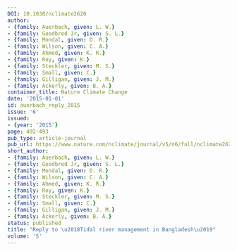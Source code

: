 ```yaml
---
DOI: 10.1038/nclimate2620
author:
- {family: Auerbach, given: L. W.}
- {family: Goodbred Jr, given: S. L.}
- {family: Mondal, given: D. R.}
- {family: Wilson, given: C. A.}
- {family: Ahmed, given: K. R.}
- {family: Roy, given: K.}
- {family: Steckler, given: M. S.}
- {family: Small, given: C.}
- {family: Gilligan, given: J. M.}
- {family: Ackerly, given: B. A.}
container_title: Nature Climate Change
date: '2015-01-01'
id: auerbach_reply_2015
issue: '6'
issued:
- {year: '2015'}
page: 492-493
pub_type: article-journal
pub_url: https://www.nature.com/nclimate/journal/v5/n6/full/nclimate2620.html
short_author:
- {family: Auerbach, given: L. W.}
- {family: Goodbred Jr, given: S. L.}
- {family: Mondal, given: D. R.}
- {family: Wilson, given: C. A.}
- {family: Ahmed, given: K. R.}
- {family: Roy, given: K.}
- {family: Steckler, given: M. S.}
- {family: Small, given: C.}
- {family: Gilligan, given: J. M.}
- {family: Ackerly, given: B. A.}
status: published
title: "Reply to \u2018Tidal river management in Bangladesh\u2019"
volume: '5'
---
```

